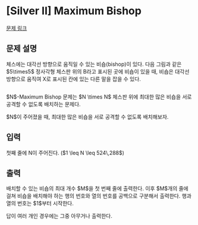 # [Silver II] Maximum Bishop

[문제 링크](https://www.acmicpc.net/problem/21869) 

## 문제 설명

<p>체스에는 대각선 방향으로 움직일 수 있는 비숍(bishop)이 있다. 다음 그림과 같은 $5\times5$ 정사각형 체스판 위의 B라고 표시된 곳에 비숍이 있을 때, 비숍은 대각선 방향으로 움직여 X로 표시된 칸에 있는 다른 말을 잡을 수 있다.</p>

<p style="text-align: center;"><img alt="" src="https://upload.acmicpc.net/4864578c-b38e-4dbb-a0b5-2e056e63efcf/-/preview/"></p>

<p>$N$-Maximum Bishop 문제는 $N \times N$ 체스판 위에 최대한 많은 비숍을 서로 공격할 수 없도록 배치하는 문제다.</p>

<p>$N$이 주어졌을 때, 최대한 많은 비숍을 서로 공격할 수 없도록 배치해보자.</p>

## 입력 

 <p>첫째 줄에 N이 주어진다. ($1 \leq N \leq 524\,288$)</p>

## 출력 

 <p>배치할 수 있는 비숍의 최대 개수 $M$을 첫 번째 줄에 출력한다. 이후 $M$개의 줄에 걸쳐 비숍을 배치해야 하는 행의 번호와 열의 번호를 공백으로 구분해서 출력한다. 행과 열의 번호는 $1$부터 시작한다.</p>

<p>답이 여러 개인 경우에는 그중 아무거나 출력한다.</p>

